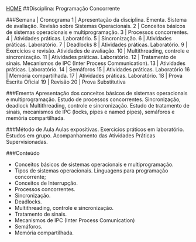 [HOME](https://github.com/lucastafarelbs/Ensino-Superior-de-Informatica-GRATUITO) 
##Disciplina: Programação Concorrente

###Semana | Cronograma
1	| Apresentação da disciplina. Ementa. Sistema de avaliação. Revisão sobre Sistemas Operacionais.
2	| Conceitos básicos de sistemas operacionais e multiprogramação.
3	| Processos concorrentes.
4	| Atividades práticas. Laboratório.
5	| Sincronização.
6	| Atividades práticas. Laboratório.
7	| Deadlocks
8	| Atividades práticas. Laboratório.
9	| Exercícios e revisão. Atividades de avaliação.
10	| Multithreading, controle e sincronização.
11	| Atividades práticas. Laboratório.
12	| Tratamento de sinais. Mecanismos de IPC (Inter Process Communication).
13	| Atividades práticas. Laboratório.
14	| Semáforos
15	| Atividades práticas. Laboratório
16	| Memória compartilhada.
17	| Atividades práticas. Laboratório.
18	| Prova Escrita Oficial
19	| Revisão
20	| Prova Substitutiva

###Ementa
Apresentação dos conceitos básicos de sistemas operacionais e multiprogramação. Estudo de processos concorrentes. Sincronização, deadlock Multithreading, controle e sincronização. Estudo de tratamento de sinais, mecanismos de IPC (locks, pipes e named pipes), semáforos e memória compartilhada.

###Método de Aula
Aulas expositivas. Exercícios práticos em laboratório. Estudos em grupo. Acompanhamento das Atividades Práticas Supervisionadas.

###Conteúdo
- Conceitos básicos de sistemas operacionais e multiprogramação.
- Tipos de sistemas operacionais. Linguagens para programação concorrente;
- Conceitos de Interrupção.
- Processos concorrentes.
- Sincronização.
- Deadlocks.
- Multithreading, controle e sincronização.
- Tratamento de sinais.
- Mecanismos de IPC (Inter Process Comunication)
- Semáforos.
- Memória compartilhada.
